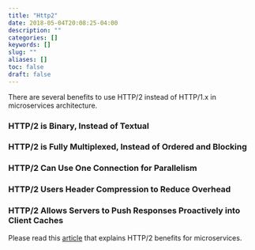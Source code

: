 ```yaml
---
title: "Http2"
date: 2018-05-04T20:08:25-04:00
description: ""
categories: []
keywords: []
slug: ""
aliases: []
toc: false
draft: false
---
```


There are several benefits to use HTTP/2 instead of HTTP/1.x in microservices architecture. 

### HTTP/2 is Binary, Instead of Textual

### HTTP/2 is Fully Multiplexed, Instead of Ordered and Blocking

### HTTP/2 Can Use One Connection for Parallelism

### HTTP/2 Users Header Compression to Reduce Overhead

### HTTP/2 Allows Servers to Push Responses Proactively into Client Caches

Please read this [article][] that explains HTTP/2 benefits for microservices. 

[article]: https://dzone.com/articles/benefits-of-rest-apis-with-http2

 
